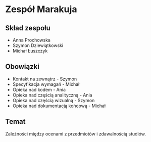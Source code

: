 Zespół Marakuja
===============

Skład zespołu
--------------

* Anna Prochowska
* Szymon Dziewiątkowski
* Michał Łuszczyk


Obowiązki
----------

* Kontakt na zewnątrz - Szymon
* Specyfikacja wymagań - Michał
* Opieka nad kodem - Ania
* Opieka nad częścią analityczną - Ania
* Opieka nad częścią wizualną - Szymon
* Opieka nad dokumentacją końcową - Michał

Temat
------

Zależności między ocenami z przedmiotów i zdawalnością studiów.
